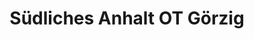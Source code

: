 ---
title: Südliches Anhalt OT Görzig
url: /suedliches-anhalt-ot-goerzig/
latitude: 51.66
longitude: 12.003
---